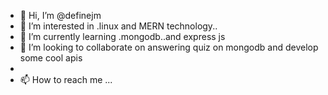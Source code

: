 - 👋 Hi, I’m @definejm
- 👀 I’m interested in .linux and MERN technology..
- 🌱 I’m currently learning .mongodb..and express js
- 💞️ I’m looking to collaborate on answering quiz on mongodb and develop some cool apis
- 
- 📫 How to reach me ...

<!---
definejm/definejm is a ✨ special ✨ repository because its `README.md` (this file) appears on your GitHub profile.
You can click the Preview link to take a look at your changes.
--->
